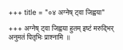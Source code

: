 +++
title = "०४ अग्नेष् ट्वा जिह्वया"

+++
अग्नेष् ट्वा जिह्वया हुतम् इष्टं मरुद्भिर्  
अनुमतं पितृभिः प्राश्नामि ॥